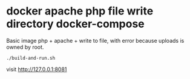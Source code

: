 # docker apache php file write directory docker-compose


Basic image php + apache + write to file, with error because uploads
is owned by root. 

```
./build-and-run.sh
```

visit http://127.0.0.1:8081
